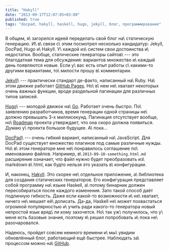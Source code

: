```yaml
---
title: "Hakyll"
date: "2013-09-17T12:07:05+03:00"
published: true
tags: "docpad, hakyll, haskell, hugo, jekyll, блог, программирование"
---
```


В общем, я\ загорелся идеей переделать свой блог на\ статическую генерацию. И\ в\ связи с\ этим посмотрел несколько
кандидатур: Jekyll, DocPad, Hugo и\ Hakyll. У\ каждой из\ систем свои достоинства и\ недостатки. Вообще, статические
генераторы сайтов\ --- это благодатная тема для обсуждения: вариантов множество и\ каждый день появляются новые.
Если у\ вас есть опыт работы с\ <nobr>какими-то</nobr> другими вариантами, то\ милости прошу в\ комментарии.

[Jekyll](http://jekyllrb.com/)\ --- практически стандарт <nobr>де-факто</nobr>, написанный на\ Ruby. На\ этом движке
работает [GitHub Pages](http://pages.github.com/). Но\ в\ нем не\ хватает некоторых очень важных функции, вроде
раздельной пагинации для различных типов записей.

[Hugo](http://hugo.spf13.com/)\ --- молодой движок на\ [Go](http://golang.org/). Работает очень быстро. По\ заявлению
разработчиков, время генерации одной страницы не\ должно превышать <nobr>3-х</nobr> миллисекунд. Пагинация отсутствует
вообще, но\ [Roadmap](http://hugo.spf13.com/meta/roadmap) проекта утверждает, что она скоро должна появиться. Думаю
у\ проекта большое будущее. А\ пока...

[DocPad](http://docpad.org/)\ --- очень гибкий вариант, написанный на\ JavaScript. Для DocPad существует множество
плагинов под самые различные нужды. Но\ в\ этом генераторе мне не\ понравилось соглашение по\ именованию файлов.
Например, в\ `2013-09-10-something.html.md` расширение означает, что файл нужно будет преобразовать из\ markdown
в\ html, как будто нельзя это указать в\ конфигурации.

И, наконец, [Hakyll](http://jaspervdj.be/hakyll/). Это скорее не\ отдельное приложение, а\ библиотека для создания
статических генераторов. Его конфигурация представляет собой программу на\ языке Haskell, а\ потому бинарник должен
пересобираться после каждого изменения. Зато такой способ даёт подлинную гибкость. Даже если <nobr>какой-то</nobr>
возможности и\ не\ хватает, ничего не\ мешает её\ дописать. <nobr>Да-да</nobr>, Haskell не\ может похвастаться огромной
популярностью и\ учить ради <nobr>какого-то</nobr> генератора новый непростой язык вряд\ ли кому захочется. Но\ так
уж\ получилось, что у\ меня есть базовые знания, поэтому я\ решил попробовать и\ пока не\ разочаровался.

Надеюсь, пройдет совсем немного времени и\ мы\ увидим обновлённый блог, работающий ещё быстрее. Наблюдать за\ процессом
можно на\ [GitHub](https://github.com/dikmax/dikmax.name).
